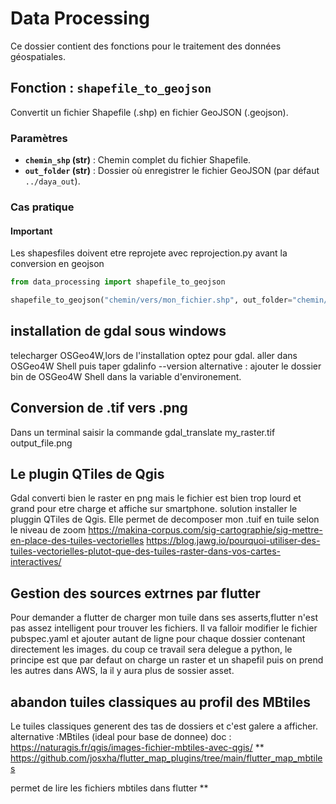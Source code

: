 # Data Processing

Ce dossier contient des fonctions pour le traitement des données géospatiales.

## Fonction : `shapefile_to_geojson`

Convertit un fichier Shapefile (.shp) en fichier GeoJSON (.geojson).

### Paramètres
- **`chemin_shp` (str)** : Chemin complet du fichier Shapefile.
- **`out_folder` (str)** : Dossier où enregistrer le fichier GeoJSON (par défaut `../daya_out`).

### Cas pratique
#### Important
Les shapesfiles doivent etre reprojete avec reprojection.py avant la conversion en geojson

```python
from data_processing import shapefile_to_geojson

shapefile_to_geojson("chemin/vers/mon_fichier.shp", out_folder="chemin/vers/dossier_de_sortie")
```
## installation de gdal  sous windows
telecharger OSGeo4W,lors de l'installation optez pour gdal.
aller dans OSGeo4W Shell puis taper gdalinfo --version 
alternative : ajouter le dossier bin de OSGeo4W Shell dans la variable d'environement.
## Conversion de .tif vers .png
Dans un terminal saisir la commande 
gdal_translate my_raster.tif output_file.png
## Le plugin QTiles de Qgis
Gdal converti bien le raster en png mais le fichier est bien trop lourd et grand pour etre charge et affiche sur smartphone.
solution installer le pluggin QTiles de Qgis.
Elle permet de decomposer mon .tuif en tuile selon le niveau de zoom
https://makina-corpus.com/sig-cartographie/sig-mettre-en-place-des-tuiles-vectorielles
https://blog.jawg.io/pourquoi-utiliser-des-tuiles-vectorielles-plutot-que-des-tuiles-raster-dans-vos-cartes-interactives/
## Gestion des sources extrnes par flutter
Pour demander a flutter de charger mon tuile dans ses asserts,flutter n'est pas assez intelligent pour trouver les fichiers.
Il va falloir modifier le fichier pubspec.yaml et ajouter autant de ligne pour chaque dossier contenant directement les images.
du coup ce travail sera delegue a python, le principe est que par defaut on charge un raster et un shapefil puis on prend les autres
dans AWS, la il y aura plus de sossier asset.
## abandon tuiles classiques au profil des MBtiles
Le tuiles classiques generent des tas de dossiers et c'est galere a afficher.
alternative :MBtiles (ideal pour base de donnee)
doc : https://naturagis.fr/qgis/images-fichier-mbtiles-avec-qgis/
**
https://github.com/josxha/flutter_map_plugins/tree/main/flutter_map_mbtiles

permet de lire les fichiers mbtiles dans flutter
**


